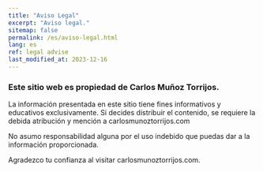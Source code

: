 ```yaml
---
title: "Aviso Legal"
excerpt: "Aviso legal."
sitemap: false
permalink: /es/aviso-legal.html
lang: es
ref: legal advise
last_modified_at: 2023-12-16
---
```


### Este sitio web es propiedad de Carlos Muñoz Torrijos. 

La información presentada en este sitio tiene fines informativos y educativos exclusivamente. Si decides distribuir el contenido, se requiere la debida atribución y mención a carlosmunoztorrijos.com

No asumo responsabilidad alguna por el uso indebido que puedas dar a la información proporcionada.

Agradezco tu confianza al visitar carlosmunoztorrijos.com.